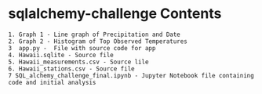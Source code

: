 # sqlalchemy-challenge Contents
    1. Graph 1 - Line graph of Precipitation and Date
    2. Graph 2 - Histogram of Top Observed Temperatures
    3  app.py -  File with source code for app
    4. Hawaii.sqlite - Source file
    5. Hawaii_measurements.csv - Source lile
    6. Hawaii_stations.csv - Source file
    7 SQL_alchemy_challenge_final.ipynb - Jupyter Notebook file containing code and initial analysis
